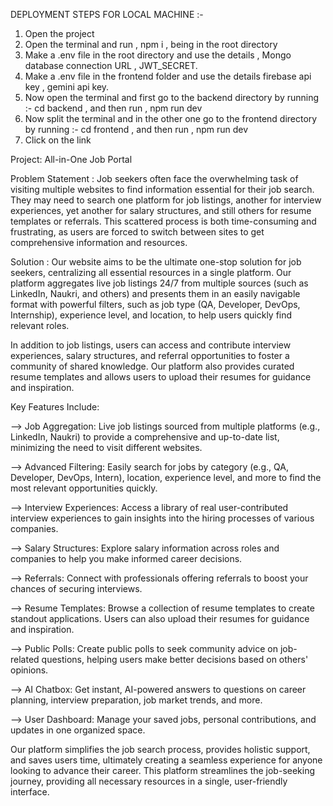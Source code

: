 DEPLOYMENT STEPS FOR LOCAL MACHINE :-
1) Open the project
2) Open the terminal and run , npm i , being in the root directory 
3) Make a .env file in the root directory and use the details , Mongo database connection URL , JWT_SECRET.
4) Make a .env file in the frontend folder and use the details firebase api key , gemini api key.
5) Now open the terminal and first go to the backend directory by running :- cd backend , and then run , npm run dev
6) Now split the terminal and in the other one go to the frontend directory by running :- cd frontend , and then run , npm run dev
7) Click on the link


Project: All-in-One Job Portal

Problem Statement : Job seekers often face the overwhelming task of visiting multiple websites to find information essential for their job search. 
They may need to search one platform for job listings, another for interview experiences, yet another for salary structures, and still others for resume templates or referrals. 
This scattered process is both time-consuming and frustrating, as users are forced to switch between sites to get comprehensive information and resources.

Solution : Our website aims to be the ultimate one-stop solution for job seekers, centralizing all essential resources in a single platform. 
Our platform aggregates live job listings 24/7 from multiple sources (such as LinkedIn, Naukri, and others) and presents them in an easily navigable format with powerful filters, 
such as job type (QA, Developer, DevOps, Internship), experience level, and location, to help users quickly find relevant roles.

In addition to job listings, users can access and contribute interview experiences, salary structures, and referral opportunities to foster a community of shared knowledge. 
Our platform also provides curated resume templates and allows users to upload their resumes for guidance and inspiration.

Key Features Include:

--> Job Aggregation: Live job listings sourced from multiple platforms (e.g., LinkedIn, Naukri) to provide a comprehensive and up-to-date list, minimizing the need to visit different websites.

--> Advanced Filtering: Easily search for jobs by category (e.g., QA, Developer, DevOps, Intern), location, experience level, and more to find the most relevant opportunities quickly.

--> Interview Experiences: Access a library of real user-contributed interview experiences to gain insights into the hiring processes of various companies.

--> Salary Structures: Explore salary information across roles and companies to help you make informed career decisions.

--> Referrals: Connect with professionals offering referrals to boost your chances of securing interviews.

--> Resume Templates: Browse a collection of resume templates to create standout applications. Users can also upload their resumes for guidance and inspiration.

--> Public Polls: Create public polls to seek community advice on job-related questions, helping users make better decisions based on others' opinions.

--> AI Chatbox: Get instant, AI-powered answers to questions on career planning, interview preparation, job market trends, and more.

--> User Dashboard: Manage your saved jobs, personal contributions, and updates in one organized space.


Our platform simplifies the job search process, provides holistic support, and saves users time, ultimately creating a seamless experience for anyone looking to advance their career.
This platform streamlines the job-seeking journey, providing all necessary resources in a single, user-friendly interface.
